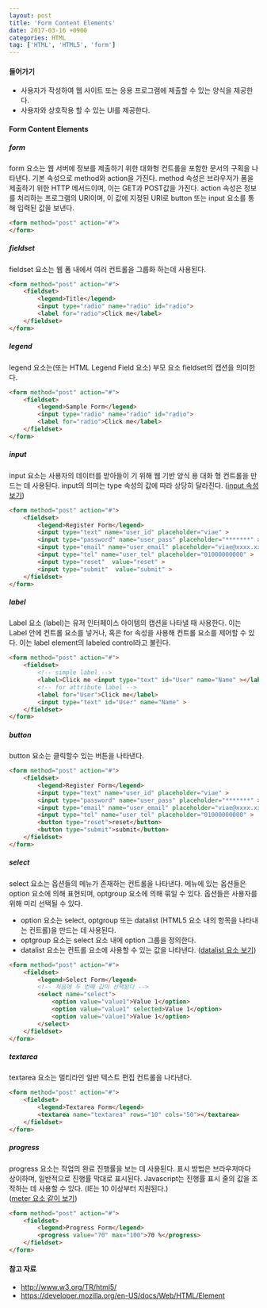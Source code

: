```yaml
---
layout: post
title: 'Form Content Elements'
date: 2017-03-16 +0900
categories: HTML
tag: ['HTML', 'HTML5', 'form']
---
```


#### 들어가기

- 사용자가 작성하여 웹 사이트 또는 응용 프로그램에 제출할 수 있는 양식을 제공한다.
- 사용자와 상호작용 할 수 있는 UI를 제공한다.
	
#### Form Content Elements

##### form

form 요소는 웹 서버에 정보를 제출하기 위한 대화형 컨트롤을 포함한 문서의 구획을 나타낸다. 기본 속성으로 method와 action을 가진다. method 속성은 브라우저가 폼을 제출하기 위한 HTTP 메서드이며, 이는 GET과 POST값을 가진다. action 속성은 정보를 처리하는 프로그램의 URI이며, 이 값에 지정된 URI로 button 또는 input 요소를 통해 입력된 값을 보낸다.

```html
<form method="post" action="#">
</form>
```

##### fieldset

fieldset 요소는  웹 폼 내에서 여러 컨트롤을 그룹화 하는데 사용된다. 

```html
<form method="post" action="#">
    <fieldset>
        <legend>Title</legend>
        <input type="radio" name="radio" id="radio">
        <label for="radio">Click me</label>
    </fieldset>
</form>
```

##### legend

legend 요소는(또는 HTML Legend Field 요소) 부모 요소 fieldset의 캡션을 의미한다.

```html
<form method="post" action="#">
    <fieldset>
        <legend>Sample Form</legend>
        <input type="radio" name="radio" id="radio">
        <label for="radio">Click me</label>
    </fieldset>
</form>
```

##### input

input 요소는 사용자의 데이터를 받아들이 기 위해 웹 기반 양식 용 대화 형 컨트롤을 만드는 데 사용된다. input의 의미는 type 속성의 값에 따라 상당히 달라진다. ([input 속성 보기](https://developer.mozilla.org/ko/docs/Web/HTML/Element/input))

```html
<form method="post" action="#">
    <fieldset>
        <legend>Register Form</legend>
        <input type="text" name="user_id" placeholder="viae" >
        <input type="password" name="user_pass" placeholder="*******" >
        <input type="email" name="user_email" placeholder="viae@xxxx.xxx" >
        <input type="tel" name="user_tel" placeholder="01000000000" >
        <input type="reset"  value="reset" >
        <input type="submit"  value="submit" >
    </fieldset>
</form>
```

##### label

Label 요소 (label)는 유저 인터페이스 아이템의 캡션을 나타낼 때 사용한다. 이는 Label 안에 컨트롤 요소를 넣거나, 혹은 for 속성을 사용해 컨트롤 요소를 제어할 수 있다. 이는 label element의 labeled control라고 불린다.

```html
<form method="post" action="#">
    <fieldset>
        <!-- simple label -->
        <label>Click me <input type="text" id="User" name="Name" ></label>
        <!-- for attribute label -->
        <label for="User">Click me</label>
        <input type="text" id="User" name="Name" >
    </fieldset>
</form>
```

##### button

button 요소는 클릭할수 있는 버튼을 나타낸다.

```html
<form method="post" action="#">
    <fieldset>
        <legend>Register Form</legend>
        <input type="text" name="user_id" placeholder="viae" >
        <input type="password" name="user_pass" placeholder="*******" >
        <input type="email" name="user_email" placeholder="viae@xxxx.xxx" >
        <input type="tel" name="user_tel" placeholder="01000000000" >
        <button type="reset">reset</button>
        <button type="submit">submit</button>
    </fieldset>
</form>
```

##### select

select 요소는 옵션들의 메뉴가 존재하는 컨트롤을 나타낸다. 메뉴에 있는 옵션들은 option 요소에 의해 표현되며, optgroup 요소에 의해 묶일 수 있다. 옵션들은 사용자를 위해 미리 선택될 수 있다.

- option 요소는 select, optgroup 또는 datalist (HTML5 요소 내의 항목을 나타내는 컨트롤)을 만드는 데 사용된다.
- optgroup 요소는 select 요소 내에 option 그룹을 정의한다.
- datalist 요소는 컨트롤 요소에 사용할 수 있는 값을 나타낸다. ([datalist 요소 보기](https://developer.mozilla.org/ko/docs/Web/HTML/Element/datalist))

```html
<form method="post" action="#">
    <fieldset>
        <legend>Select Form</legend>
        <!-- 처음에 두 번째 값이 선택된다 -->
        <select name="select">
            <option value="value1">Value 1</option>
            <option value="value1" selected>Value 1</option>
            <option value="value1">Value 1</option>
        </select>
    </fieldset>
</form>
```

##### textarea

textarea 요소는 멀티라인 일반 텍스트 편집 컨트롤을 나타낸다.

```html
<form method="post" action="#">
    <fieldset>
        <legend>Textarea Form</legend>
        <textarea name="textarea" rows="10" cols="50"></textarea>
    </fieldset>
</form>
```

##### progress

progress 요소는 작업의 완료 진행률을 보는 데 사용된다. 표시 방법은 브라우저마다 상이하며, 일반적으로 진행률 막대로 표시된다. Javascript는 진행률 표시 줄의 값을 조작하는 데 사용할 수 있다. (IE는 10 이상부터 지원된다.)  
([meter 요소 같이 보기](https://developer.mozilla.org/ko/docs/Web/HTML/Element/meter))

```html
<form method="post" action="#">
    <fieldset>
        <legend>Progress Form</legend>
        <progress value="70" max="100">70 %</progress>
    </fieldset>
</form>
```

#### 참고 자료

- <http://www.w3.org/TR/html5/>
- <https://developer.mozilla.org/en-US/docs/Web/HTML/Element>
